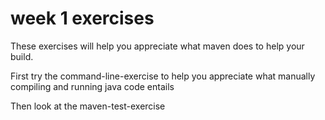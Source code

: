 # week 1 exercises

These exercises will help you appreciate what maven does to help your build. 

First try the command-line-exercise to help you appreciate what manually compiling and running java code entails

Then look at the maven-test-exercise
